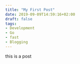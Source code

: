 ```yaml
---
title: "My First Post"
date: 2019-09-09T14:59:16+02:00
draft: false
tags:
- Development
- Go
- fast
- Blogging
---
```


this is a post
